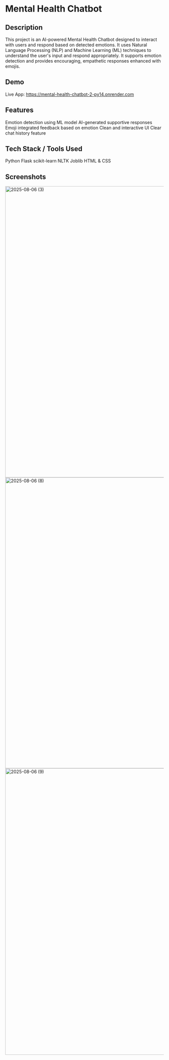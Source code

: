 # Mental Health Chatbot

## Description
This project is an AI-powered Mental Health Chatbot designed to interact with users and respond based on detected emotions. It uses Natural Language Processing (NLP) and Machine Learning (ML) techniques to understand the user's input and respond appropriately. It supports emotion detection and provides encouraging, empathetic responses enhanced with emojis.

## Demo
Live App: https://mental-health-chatbot-2-py14.onrender.com

## Features
Emotion detection using ML model
AI-generated supportive responses
Emoji integrated feedback based on emotion
Clean and interactive UI
Clear chat history feature

## Tech Stack / Tools Used
Python
Flask
scikit-learn
NLTK
Joblib
HTML & CSS

## Screenshots
<img width="1913" height="924" alt="2025-08-06 (3)" src="https://github.com/user-attachments/assets/ac5f5597-90b5-41b6-a915-fffc6306b8f5" />
<img width="1920" height="923" alt="2025-08-06 (8)" src="https://github.com/user-attachments/assets/cd94ee67-ca29-4571-b9a3-5e6f1d5a23dc" />
<img width="1920" height="909" alt="2025-08-06 (9)" src="https://github.com/user-attachments/assets/629a088c-3f80-4a02-ac42-45b5a425628a" />

